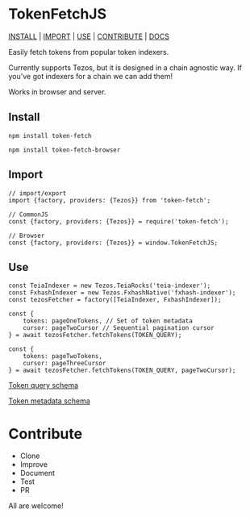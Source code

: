 # TokenFetchJS
[INSTALL](#user-content-install) | [IMPORT](#user-content-import) | [USE](#user-content-use) | [CONTRIBUTE](#user-content-contribute) | [DOCS](https://nofungible.github.io/token-fetch-js/module-TokenFetchJS.html)

Easily fetch tokens from popular token indexers.

Currently supports Tezos, but it is designed in a chain agnostic way. If you've got indexers for a chain we can add them!

Works in browser and server.

## Install
`npm install token-fetch`

`npm install token-fetch-browser`

## Import
```
// import/export
import {factory, providers: {Tezos}} from 'token-fetch';

// CommonJS
const {factory, providers: {Tezos}} = require('token-fetch');

// Browser
const {factory, providers: {Tezos}} = window.TokenFetchJS;
```

## Use
```
const TeiaIndexer = new Tezos.TeiaRocks('teia-indexer');
const FxhashIndexer = new Tezos.FxhashNative('fxhash-indexer');
const tezosFetcher = factory([TeiaIndexer, FxhashIndexer]);

const {
    tokens: pageOneTokens, // Set of token metadata
    cursor: pageTwoCursor // Sequential pagination cursor
} = await tezosFetcher.fetchTokens(TOKEN_QUERY);

const {
    tokens: pageTwoTokens,
    cursor: pageThreeCursor
} = await tezosFetcher.fetchTokens(TOKEN_QUERY, pageTwoCursor);
```
[Token query schema](https://nofungible.github.io/token-fetch-js/global.html#tokenQuery)

[Token metadata schema](https://nofungible.github.io/token-fetch-js/global.html#tokenMetadata)

# Contribute
- Clone
- Improve
- Document
- Test
- PR

All are welcome!
